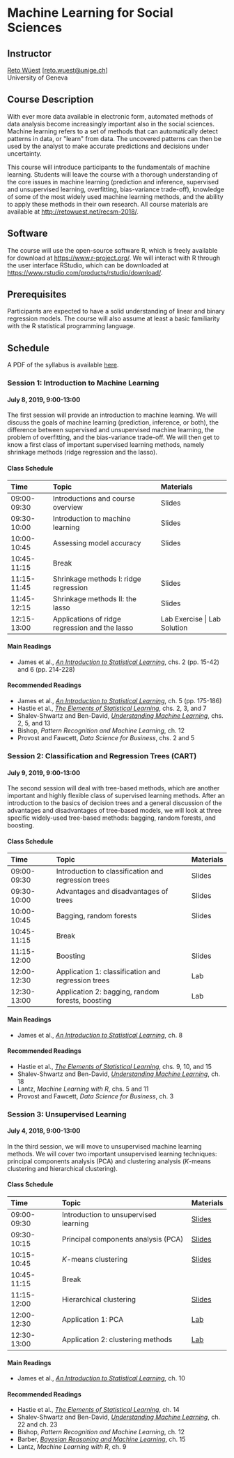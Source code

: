 # Machine Learning for Social Sciences

## Instructor

[Reto Wüest](http://retowuest.net/) [<reto.wuest@unige.ch>]<br />
University of Geneva

## Course Description

With ever more data available in electronic form, automated methods of data analysis become increasingly important also in the social sciences. Machine learning refers to a set of methods that can automatically detect patterns in data, or "learn" from data. The uncovered patterns can then be used by the analyst to make accurate predictions and decisions under uncertainty.

This course will introduce participants to the fundamentals of machine learning. Students will leave the course with a thorough understanding of the core issues in machine learning (prediction and inference, supervised and unsupervised learning, overfitting, bias-variance trade-off), knowledge of some of the most widely used machine learning methods, and the ability to apply these methods in their own research. All course materials are available at <http://retowuest.net/recsm-2018/>.

## Software

The course will use the open-source software R, which is freely available for download at <https://www.r-project.org/>. We will interact with R through the user interface RStudio, which can be downloaded at <https://www.rstudio.com/products/rstudio/download/>.

## Prerequisites

Participants are expected to have a solid understanding of linear and binary regression models. The course will also assume at least a basic familiarity with the R statistical programming language.

## Schedule

A PDF of the syllabus is available [here](syllabus/syllabus-recsm-ml-2019.pdf).

### Session 1: Introduction to Machine Learning

#### July 8, 2019, 9:00-13:00

The first session will provide an introduction to machine learning. We will discuss the goals of machine learning (prediction, inference, or both), the difference between supervised and unsupervised machine learning, the problem of overfitting, and the bias-variance trade-off. We will then get to know a first class of important supervised learning methods, namely shrinkage methods (ridge regression and the lasso).

#### Class Schedule

| Time        | Topic                | Materials                                     |
|:----------- |:-------------------- |:--------------------------------------------- |
| 09:00-09:30 | Introductions and course overview | Slides |
| 09:30-10:00 | Introduction to machine learning | Slides |
| 10:00-10:45 | Assessing model accuracy | Slides |
| 10:45-11:15 | Break | |
| 11:15-11:45 | Shrinkage methods I: ridge regression | Slides |
| 11:45-12:15 | Shrinkage methods II: the lasso | Slides |
| 12:15-13:00 | Applications of ridge regression and the lasso | Lab Exercise &#124; Lab Solution |

#### Main Readings

- James et al., [*An Introduction to Statistical Learning*](http://www-bcf.usc.edu/~gareth/ISL/), chs. 2 (pp. 15-42) and 6 (pp. 214-228)

#### Recommended Readings

- James et al., [*An Introduction to Statistical Learning*](http://www-bcf.usc.edu/~gareth/ISL/), ch. 5 (pp. 175-186)
- Hastie et al., [*The Elements of Statistical Learning*](https://web.stanford.edu/~hastie/ElemStatLearn/), chs. 2, 3, and 7
- Shalev-Shwartz and Ben-David, [*Understanding Machine Learning*](http://www.cs.huji.ac.il/~shais/UnderstandingMachineLearning/), chs. 2, 5, and 13
- Bishop, *Pattern Recognition and Machine Learning*, ch. 12
- Provost and Fawcett, *Data Science for Business*, chs. 2 and 5

### Session 2: Classification and Regression Trees (CART)

#### July 9, 2019, 9:00-13:00

The second session will deal with tree-based methods, which are another important and highly flexible class of supervised learning methods. After an introduction to the basics of decision trees and a general discussion of the advantages and disadvantages of tree-based models, we will look at three specific widely-used tree-based methods: bagging, random forests, and boosting.

#### Class Schedule

| Time        | Topic                | Materials                              |
|:----------- |:-------------------- |:-------------------------------------- |
| 09:00-09:30 | Introduction to classification and regression trees | Slides |
| 09:30-10:00 | Advantages and disadvantages of trees | Slides |
| 10:00-10:45 | Bagging, random forests | Slides |
| 10:45-11:15 | Break | |
| 11:15-12:00 | Boosting | Slides |
| 12:00-12:30 | Application 1: classification and regression trees | Lab |
| 12:30-13:00 | Application 2: bagging, random forests, boosting | Lab |

#### Main Readings

- James et al., [*An Introduction to Statistical Learning*](http://www-bcf.usc.edu/~gareth/ISL/), ch. 8

#### Recommended Readings

- Hastie et al., [*The Elements of Statistical Learning*](https://web.stanford.edu/~hastie/ElemStatLearn/), chs. 9, 10, and 15
- Shalev-Shwartz and Ben-David, [*Understanding Machine Learning*](http://www.cs.huji.ac.il/~shais/UnderstandingMachineLearning/), ch. 18
- Lantz, *Machine Learning with R*, chs. 5 and 11
- Provost and Fawcett, *Data Science for Business*, ch. 3

### Session 3: Unsupervised Learning

#### July 4, 2018, 9:00-13:00

In the third session, we will move to unsupervised machine learning methods. We will cover two important unsupervised learning techniques: principal components analysis (PCA) and clustering analysis (*K*-means clustering and hierarchical clustering).

#### Class Schedule

| Time        | Topic                | Materials                              |
|:----------- |:-------------------- |:-------------------------------------- |
| 09:00-09:30 | Introduction to unsupervised learning | [Slides](slides/slides-recsm-ml-2018-s31.pdf) |
| 09:30-10:15 | Principal components analysis (PCA) | [Slides](slides/slides-recsm-ml-2018-s32.pdf) |
| 10:15-10:45 | *K*-means clustering    | [Slides](slides/slides-recsm-ml-2018-s33.pdf) |
| 10:45-11:15 | Break                   |                                      |
| 11:15-12:00 | Hierarchical clustering | [Slides](slides/slides-recsm-ml-2018-s34.pdf) |
| 12:00-12:30 | Application 1: PCA      | [Lab](lab/lab-03a.html) |
| 12:30-13:00 | Application 2: clustering methods | [Lab](lab/lab-03b.html) |

#### Main Readings

- James et al., [*An Introduction to Statistical Learning*](http://www-bcf.usc.edu/~gareth/ISL/), ch. 10

#### Recommended Readings

- Hastie et al., [*The Elements of Statistical Learning*](https://web.stanford.edu/~hastie/ElemStatLearn/), ch. 14
- Shalev-Shwartz and Ben-David, [*Understanding Machine Learning*](http://www.cs.huji.ac.il/~shais/UnderstandingMachineLearning/), ch. 22 and ch. 23
- Bishop, *Pattern Recognition and Machine Learning*, ch. 12
- Barber, [*Bayesian Reasoning and Machine Learning*](http://web4.cs.ucl.ac.uk/staff/D.Barber/pmwiki/pmwiki.php?n=Brml.HomePage), ch. 15
- Lantz, *Machine Learning with R*, ch. 9
